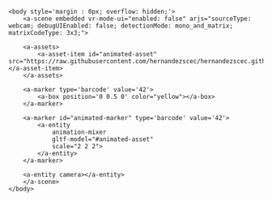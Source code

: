 <html>
    <head>
        <meta name="viewport" content="width=device-width, user-scalable=no, minimum-scale=1.0, maximum-scale=1.0">
    </head>
    <script src="https://raw.githack.com/jeromeetienne/AR.js/master/aframe/build/aframe-ar.min.js"></script>
    <script src="https://raw.githack.com/jeromeetienne/AR.js/master/aframe/build/aframe-ar.js"</script>
    <script src="https://raw.githack.com/donmccurdy/aframe-extras/master/dist/aframe-extras.loaders.js"></script>

    <body style='margin : 0px; overflow: hidden;'>
        <a-scene embedded vr-mode-ui="enabled: false" arjs="sourceType: webcam; debugUIEnabled: false; detectionMode: mono_and_matrix; matrixCodeType: 3x3;">

        <a-assets>
            <a-asset-item id="animated-asset" src="https://raw.githubusercontent.com/hernandezscec/hernandezscec.github.io/master/witchscene.gltf"></a-asset-item>
        </a-assets>
        
        <a-marker type='barcode' value='42'>	
            <a-box position='0 0.5 0' color="yellow"></a-box>	
        </a-marker>
            
        <a-marker id="animated-marker" type='barcode' value='42'>
            <a-entity
                animation-mixer
                gltf-model="#animated-asset"
                scale="2 2 2">
            </a-entity>
        </a-marker>

        <a-entity camera></a-entity>
        </a-scene>
    </body>
</html>
